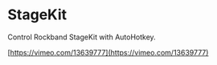 # StageKit
Control Rockband StageKit with AutoHotkey.

[https://vimeo.com/13639777](https://vimeo.com/13639777)